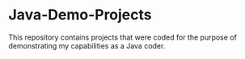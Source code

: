 # Java-Demo-Projects

This repository contains projects that were coded for the purpose of demonstrating my capabilities as a Java coder.
